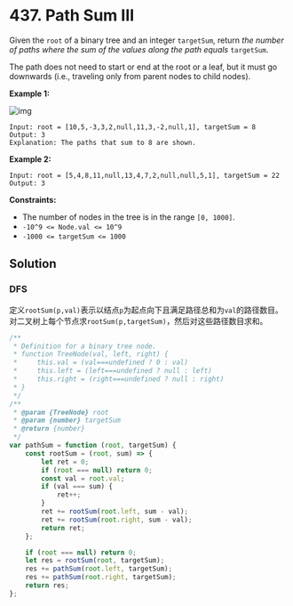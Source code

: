 # 437. Path Sum III

Given the `root` of a binary tree and an integer `targetSum`, return _the number of paths where the sum of the values along the path equals_ `targetSum`.

The path does not need to start or end at the root or a leaf, but it must go downwards (i.e., traveling only from parent nodes to child nodes).

**Example 1:**

![img](https://assets.leetcode.com/uploads/2021/04/09/pathsum3-1-tree.jpg)

```
Input: root = [10,5,-3,3,2,null,11,3,-2,null,1], targetSum = 8
Output: 3
Explanation: The paths that sum to 8 are shown.
```

**Example 2:**

```
Input: root = [5,4,8,11,null,13,4,7,2,null,null,5,1], targetSum = 22
Output: 3
```

**Constraints:**

-   The number of nodes in the tree is in the range `[0, 1000]`.
-   `-10^9 <= Node.val <= 10^9`
-   `-1000 <= targetSum <= 1000`

## Solution

### DFS

定义`rootSum(p,val)`表示以结点`p`为起点向下且满足路径总和为`val`的路径数目。对二叉树上每个节点求`rootSum(p,targetSum)`，然后对这些路径数目求和。

```javascript
/**
 * Definition for a binary tree node.
 * function TreeNode(val, left, right) {
 *     this.val = (val===undefined ? 0 : val)
 *     this.left = (left===undefined ? null : left)
 *     this.right = (right===undefined ? null : right)
 * }
 */
/**
 * @param {TreeNode} root
 * @param {number} targetSum
 * @return {number}
 */
var pathSum = function (root, targetSum) {
    const rootSum = (root, sum) => {
        let ret = 0;
        if (root === null) return 0;
        const val = root.val;
        if (val === sum) {
            ret++;
        }
        ret += rootSum(root.left, sum - val);
        ret += rootSum(root.right, sum - val);
        return ret;
    };

    if (root === null) return 0;
    let res = rootSum(root, targetSum);
    res += pathSum(root.left, targetSum);
    res += pathSum(root.right, targetSum);
    return res;
};
```
